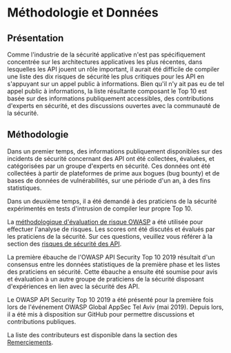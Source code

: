 Méthodologie et Données
=======================

## Présentation

Comme l'industrie de la sécurité applicative n'est pas spécifiquement concentrée
sur les architectures applicatives les plus récentes, dans lesquelles les API
jouent un rôle important, il aurait été difficile de compiler une liste des dix
risques de sécurité les plus critiques pour les API en s'appuyant sur un appel
public à informations. Bien qu'il n'y ait pas eu de tel appel public
à informations, la liste résultante composant le Top 10 est basée sur des
informations publiquement accessibles, des contributions d'experts en sécurité,
et des discussions ouvertes avec la communauté de la sécurité.

## Méthodologie

Dans un premier temps, des informations publiquement disponibles sur des
incidents de sécurité concernant des API ont été collectées, évaluées, et
catégorisées par un groupe d'experts en sécurité. Ces données ont été collectées
à partir de plateformes de prime aux bogues (bug bounty) et de bases de données de vulnérabilités,
sur une période d'un an, à des fins statistiques.

Dans un deuxième temps, il a été demandé à des praticiens de la sécurité
expérimentés en tests d'intrusion de compiler leur propre Top 10.

La [méthodologique d'évaluation de risque OWASP][1] a été utilisée pour
effectuer l'analyse de risques. Les scores ont été discutés et évalués par les
praticiens de la sécurité. Sur ces questions, veuillez vous référer à la section
des [risques de sécurité des API][2].

La première ébauche de l'OWASP API Security Top 10 2019 résultait d'un consensus
entre les données statistiques de la première phase et les listes des praticiens
en sécurité. Cette ébauche a ensuite été soumise pour avis et évaluation à un
autre groupe de praticiens de la sécurité disposant d'expériences en lien avec
la sécurité des API.

Le OWASP API Security Top 10 2019 a été présenté pour la première fois lors de
l'événement OWASP Global AppSec Tel Aviv (mai 2019). Depuis lors, il a été mis
à disposition sur GitHub pour permettre discussions et contributions publiques.

La liste des contributeurs est disponible dans la section des [Remerciements][3].

[1]: https://www.owasp.org/index.php/OWASP_Risk_Rating_Methodology
[2]: ./0x10-api-security-risks.md
[3]: ./0xd1-acknowledgments.md
